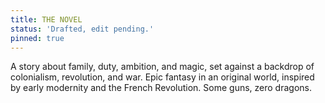 ```yaml
---
title: THE NOVEL
status: 'Drafted, edit pending.'
pinned: true
---
```


A story about family, duty, ambition, and magic, set against a backdrop of colonialism, revolution, and war. Epic fantasy in an original world, inspired by early modernity and the French Revolution. Some guns, zero dragons.
